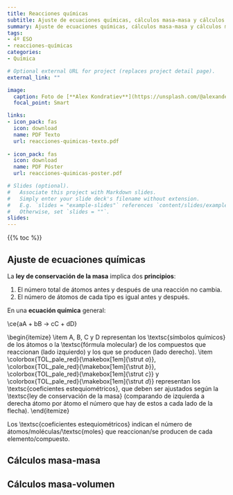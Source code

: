 ```yaml
---
title: Reacciones químicas
subtitle: Ajuste de ecuaciones químicas, cálculos masa-masa y cálculos masa-volumen
summary: Ajuste de ecuaciones químicas, cálculos masa-masa y cálculos masa-volumen.
tags:
- 4º ESO
- reacciones-químicas
categories:
- Química

# Optional external URL for project (replaces project detail page).
external_link: ""

image:
  caption: Foto de [**Alex Kondratiev**](https://unsplash.com/@alexanderkondratiev) en [Unsplash](https://unsplash.com)
  focal_point: Smart

links:
- icon_pack: fas
  icon: download
  name: PDF Texto
  url: reacciones-quimicas-texto.pdf
  
- icon_pack: fas
  icon: download
  name: PDF Póster
  url: reacciones-quimicas-poster.pdf  

# Slides (optional).
#   Associate this project with Markdown slides.
#   Simply enter your slide deck's filename without extension.
#   E.g. `slides = "example-slides"` references `content/slides/example-slides.md`.
#   Otherwise, set `slides = ""`.
slides: 
---
```


{{% toc %}}

## Ajuste de ecuaciones químicas

La **ley de conservación de la masa** implica dos **principios**:

1. El número total de átomos antes y después de una reacción no cambia.
2. El número de átomos de cada tipo es igual antes y después.

En una **ecuación química** general:		

\ce{aA + bB -> cC + dD}

\begin{itemize}
	\item A, B, C y D representan los \textsc{símbolos químicos} de los átomos o la \textsc{fórmula molecular} de los compuestos que reaccionan (lado izquierdo) y los que se producen (lado derecho).
	\item \colorbox{TOL_pale_red}{\makebox[1em]{\strut $a$}}, \colorbox{TOL_pale_red}{\makebox[1em]{\strut $b$}}, \colorbox{TOL_pale_red}{\makebox[1em]{\strut $c$}} y \colorbox{TOL_pale_red}{\makebox[1em]{\strut $d$}} representan los \textsc{coeficientes estequiométricos}, que deben ser ajustados según la \textsc{ley de conservación de la masa} (comparando de izquierda a derecha átomo por átomo el número que hay de estos a cada lado de la flecha).
\end{itemize}

Los \textsc{coeficientes estequiométricos} indican el número de átomos/moléculas/\textsc{moles} que reaccionan/se producen de cada elemento/compuesto.

## Cálculos masa-masa

## Cálculos masa-volumen
